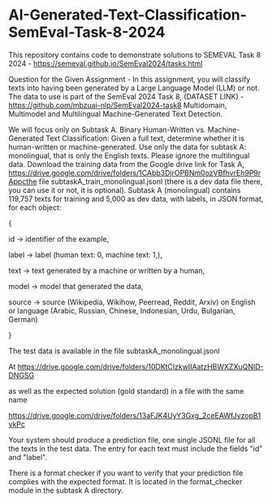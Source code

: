 # AI-Generated-Text-Classification-SemEval-Task-8-2024
This repository contains code to demonstrate solutions to SEMEVAL Task 8 2024 - https://semeval.github.io/SemEval2024/tasks.html

Question for the Given Assignment - 
In this assignment, you will classify texts into having been generated by a Large Language Model (LLM) or not.
The data to use is part of the SemEval 2024 Task 8, (DATASET LINK) - https://github.com/mbzuai-nlp/SemEval2024-task8 Multidomain, Multimodel and Multilingual Machine-Generated Text Detection.

We will focus only on Subtask A. Binary Human-Written vs. Machine-Generated Text Classification: Given a full text, determine whether it is human-written or machine-generated. Use only the data for subtask A: monolingual, that is only the English texts. Please ignore the multilingual data.
Download the training data from the Google drive link for Task A, https://drive.google.com/drive/folders/1CAbb3DjrOPBNm0ozVBfhvrEh9P9rAppcthe file subtaskA_train_monolingual.jsonl  (there is a dev data file there, you can use it or not, it is optional). Subtask A (monolingual) contains 119,757 texts for training and 5,000 as dev data, with labels, in JSON format, for each object:

{

  id -> identifier of the example,

  label -> label (human text: 0, machine text: 1,),

  text -> text generated by a machine or written by a human,

  model -> model that generated the data,

  source -> source (Wikipedia, Wikihow, Peerread, Reddit, Arxiv)  on English or language (Arabic, Russian, Chinese, Indonesian, Urdu, Bulgarian, German)

}

The test data is available in the file subtaskA_monolingual.jsonl

At https://drive.google.com/drive/folders/10DKtClzkwIIAatzHBWXZXuQNID-DNGSG

as well as the expected solution (gold standard) in a file with the same name

https://drive.google.com/drive/folders/13aFJK4UyY3Gxg_2ceEAWfJvzopB1vkPc

Your system should produce a prediction file, one single JSONL file for all the texts in the test data. The entry for each text must include the fields "id" and "label".

There is a format checker if you want to verify that your prediction file complies with the expected format. It is located in the format_checker module in the subtask A directory.
